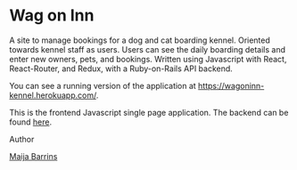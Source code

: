 # Wag on Inn

A site to manage bookings for a dog and cat boarding kennel. Oriented towards kennel staff as users. Users can see the daily boarding details and enter new owners, pets, and bookings. Written using Javascript with React, React-Router, and Redux, with a Ruby-on-Rails API backend.

You can see a running version of the application at https://wagoninn-kennel.herokuapp.com/.

This is the frontend Javascript single page application. The backend can be found [here](https://github.com/mbarrins/wagoninn-backend).

Author

[Maija Barrins](https://github.com/mbarrins)